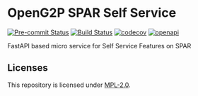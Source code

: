 # OpenG2P SPAR Self Service
[![Pre-commit Status](https://github.com/OpenG2P/openg2p-spar-self-service/actions/workflows/pre-commit.yml/badge.svg?branch=develop)](https://github.com/OpenG2P/openg2p-spar-self-service/actions/workflows/pre-commit.yml?query=branch%3Adevelop)
[![Build Status](https://github.com/OpenG2P/openg2p-spar-self-service/actions/workflows/test.yml/badge.svg?branch=develop)](https://github.com/OpenG2P/openg2p-spar-self-service/actions/workflows/test.yml?query=branch%3Adevelop)
[![codecov](https://codecov.io/gh/OpenG2P/openg2p-spar-self-service/branch/develop/graph/badge.svg)](https://codecov.io/gh/OpenG2P/openg2p-spar-self-service)
[![openapi](https://img.shields.io/badge/open--API-swagger-brightgreen)](https://validator.swagger.io/?url=https://raw.githubusercontent.com/OpenG2P/openg2p-spar-self-service/develop/api-docs/generated/openapi.json)

FastAPI based micro service for Self Service Features on SPAR

## Licenses

This repository is licensed under [MPL-2.0](LICENSE).
